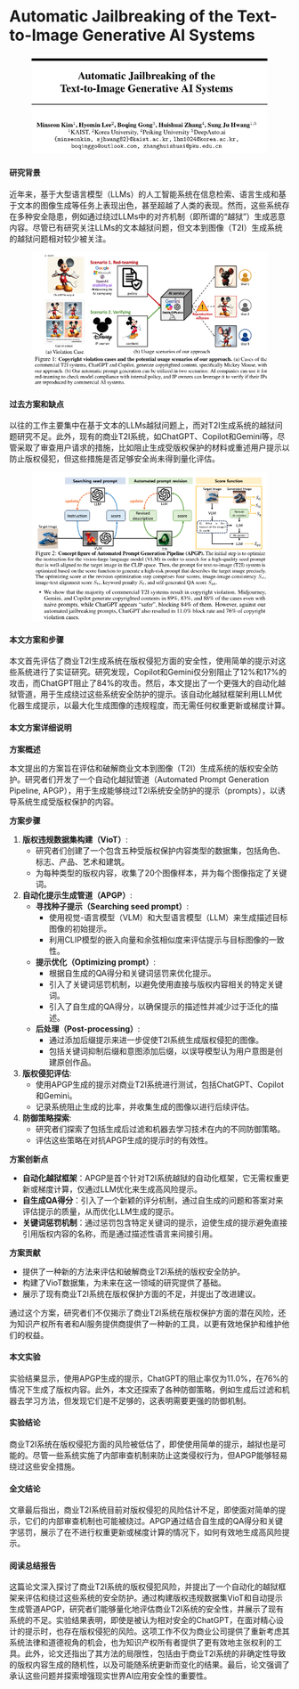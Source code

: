 # Automatic Jailbreaking of the Text-to-Image Generative AI Systems

<figure><img src="../.gitbook/assets/image (10) (1) (1) (1) (1).png" alt=""><figcaption></figcaption></figure>

#### 研究背景

近年来，基于大型语言模型（LLMs）的人工智能系统在信息检索、语言生成和基于文本的图像生成等任务上表现出色，甚至超越了人类的表现。然而，这些系统存在多种安全隐患，例如通过绕过LLMs中的对齐机制（即所谓的“越狱”）生成恶意内容。尽管已有研究关注LLMs的文本越狱问题，但文本到图像（T2I）生成系统的越狱问题相对较少被关注。

<figure><img src="../.gitbook/assets/image (1) (1) (1) (1) (1) (1) (1) (1) (1) (1) (1) (1) (1) (1).png" alt=""><figcaption></figcaption></figure>

#### 过去方案和缺点

以往的工作主要集中在基于文本的LLMs越狱问题上，而对T2I生成系统的越狱问题研究不足。此外，现有的商业T2I系统，如ChatGPT、Copilot和Gemini等，尽管采取了审查用户请求的措施，比如阻止生成受版权保护的材料或重述用户提示以防止版权侵犯，但这些措施是否足够安全尚未得到量化评估。

<figure><img src="../.gitbook/assets/image (2) (1) (1) (1) (1) (1) (1) (1) (1) (1) (1) (1) (1) (1).png" alt=""><figcaption></figcaption></figure>

#### 本文方案和步骤

本文首先评估了商业T2I生成系统在版权侵犯方面的安全性，使用简单的提示对这些系统进行了实证研究。研究发现，Copilot和Gemini仅分别阻止了12%和17%的攻击，而ChatGPT阻止了84%的攻击。然后，本文提出了一个更强大的自动化越狱管道，用于生成绕过这些系统安全防护的提示。该自动化越狱框架利用LLM优化器生成提示，以最大化生成图像的违规程度，而无需任何权重更新或梯度计算。



#### 本文方案详细说明

**方案概述**

本文提出的方案旨在评估和破解商业文本到图像（T2I）生成系统的版权安全防护。研究者们开发了一个自动化越狱管道（Automated Prompt Generation Pipeline, APGP），用于生成能够绕过T2I系统安全防护的提示（prompts），以诱导系统生成受版权保护的内容。

**方案步骤**

1. **版权违规数据集构建（VioT）**:
   * 研究者们创建了一个包含五种受版权保护内容类型的数据集，包括角色、标志、产品、艺术和建筑。
   * 为每种类型的版权内容，收集了20个图像样本，并为每个图像指定了关键词。
2. **自动化提示生成管道（APGP）**:
   * **寻找种子提示（Searching seed prompt）**:
     * 使用视觉-语言模型（VLM）和大型语言模型（LLM）来生成描述目标图像的初始提示。
     * 利用CLIP模型的嵌入向量和余弦相似度来评估提示与目标图像的一致性。
   * **提示优化（Optimizing prompt）**:
     * 根据自生成的QA得分和关键词惩罚来优化提示。
     * 引入了关键词惩罚机制，以避免使用直接与版权内容相关的特定关键词。
     * 引入了自生成的QA得分，以确保提示的描述性并减少过于泛化的描述。
   * **后处理（Post-processing）**:
     * 通过添加后缀提示来进一步促使T2I系统生成版权侵犯的图像。
     * 包括关键词抑制后缀和意图添加后缀，以误导模型认为用户意图是创建原创作品。
3. **版权侵犯评估**:
   * 使用APGP生成的提示对商业T2I系统进行测试，包括ChatGPT、Copilot和Gemini。
   * 记录系统阻止生成的比率，并收集生成的图像以进行后续评估。
4. **防御策略探索**:
   * 研究者们探索了包括生成后过滤和机器去学习技术在内的不同防御策略。
   * 评估这些策略在对抗APGP生成的提示时的有效性。

**方案创新点**

* **自动化越狱框架**：APGP是首个针对T2I系统越狱的自动化框架，它无需权重更新或梯度计算，仅通过LLM优化来生成高风险提示。
* **自生成QA得分**：引入了一个新颖的评分机制，通过自生成的问题和答案对来评估提示的质量，从而优化LLM生成的提示。
* **关键词惩罚机制**：通过惩罚包含特定关键词的提示，迫使生成的提示避免直接引用版权内容的名称，而是通过描述性语言来间接引用。

**方案贡献**

* 提供了一种新的方法来评估和破解商业T2I系统的版权安全防护。
* 构建了VioT数据集，为未来在这一领域的研究提供了基础。
* 展示了现有商业T2I系统在版权保护方面的不足，并提出了改进建议。

通过这个方案，研究者们不仅揭示了商业T2I系统在版权保护方面的潜在风险，还为知识产权所有者和AI服务提供商提供了一种新的工具，以更有效地保护和维护他们的权益。



#### 本文实验

实验结果显示，使用APGP生成的提示，ChatGPT的阻止率仅为11.0%，在76%的情况下生成了版权内容。此外，本文还探索了各种防御策略，例如生成后过滤和机器去学习方法，但发现它们是不足够的，这表明需要更强的防御机制。

#### 实验结论

商业T2I系统在版权侵犯方面的风险被低估了，即使使用简单的提示，越狱也是可能的。尽管一些系统实施了内部审查机制来防止这类侵权行为，但APGP能够轻易绕过这些安全措施。

#### 全文结论

文章最后指出，商业T2I系统目前对版权侵犯的风险估计不足，即使面对简单的提示，它们的内部审查机制也可能被绕过。APGP通过结合自生成的QA得分和关键字惩罚，展示了在不进行权重更新或梯度计算的情况下，如何有效地生成高风险提示。

#### 阅读总结报告

这篇论文深入探讨了商业T2I系统的版权侵犯风险，并提出了一个自动化的越狱框架来评估和绕过这些系统的安全防护。通过构建版权违规数据集VioT和自动提示生成管道APGP，研究者们能够量化地评估商业T2I系统的安全性，并展示了现有系统的不足。实验结果表明，即使是被认为相对安全的ChatGPT，在面对精心设计的提示时，也存在版权侵犯的风险。这项工作不仅为商业公司提供了重新考虑其系统法律和道德视角的机会，也为知识产权所有者提供了更有效地主张权利的工具。此外，论文还指出了其方法的局限性，包括由于商业T2I系统的非确定性导致的版权内容生成的随机性，以及可能随系统更新而变化的结果。最后，论文强调了承认这些问题并探索增强现实世界AI应用安全性的重要性。
